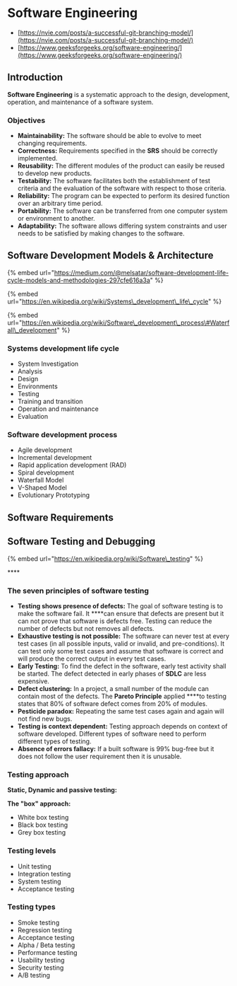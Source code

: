 # Software Engineering

* [https://nvie.com/posts/a-successful-git-branching-model/](https://nvie.com/posts/a-successful-git-branching-model/)
* [https://www.geeksforgeeks.org/software-engineering/](https://www.geeksforgeeks.org/software-engineering/)

## **Introduction**

**Software Engineering** is a systematic approach to the design, development, operation, and maintenance of a software system.

### **Objectives**

* **Maintainability:** The software should be able to evolve to meet changing requirements.
* **Correctness:** Requirements specified in the **SRS** should be correctly implemented.
* **Reusability:** The different modules of the product can easily be reused to develop new products.
* **Testability:** The software facilitates both the establishment of test criteria and the evaluation of the software with respect to those criteria.
* **Reliability:** The program can be expected to perform its desired function over an arbitrary time period.
* **Portability:** The software can be transferred from one computer system or environment to another.
* **Adaptability:** The software allows differing system constraints and user needs to be satisfied by making changes to the software.

## **Software Development Models & Architecture**

{% embed url="https://medium.com/@melsatar/software-development-life-cycle-models-and-methodologies-297cfe616a3a" %}

{% embed url="https://en.wikipedia.org/wiki/Systems\_development\_life\_cycle" %}

{% embed url="https://en.wikipedia.org/wiki/Software\_development\_process\#Waterfall\_development" %}



### Systems development life cycle

* System Investigation
* Analysis
* Design
* Environments
* Testing
* Training and transition
* Operation and maintenance
* Evaluation

### Software development process

* Agile development
* Incremental development
* Rapid application development \(RAD\)
* Spiral development
* Waterfall Model
* V-Shaped Model
* Evolutionary Prototyping

## **Software Requirements**

## **Software Testing and Debugging**

{% embed url="https://en.wikipedia.org/wiki/Software\_testing" %}

\*\*\*\*

### **The seven principles of software testing**

* **Testing shows presence of defects:** The goal of software testing is to make the software fail. It ****can ensure that defects are present but it can not prove that software is defects free. Testing can reduce the number of defects but not removes all defects.
* **Exhaustive testing is not possible:** The software can never test at every test cases \(in all possible inputs, valid or invalid, and pre-conditions\). It can test only some test cases and assume that software is correct and will produce the correct output in every test cases.
* **Early Testing:** To find the defect in the software, early test activity shall be started. The defect detected in early phases of **SDLC** are less expensive.
* **Defect clustering:** In a project, a small number of the module can contain most of the defects. The **Pareto Principle** applied ****to testing states that 80% of software defect comes from 20% of modules.
* **Pesticide paradox:** Repeating the same test cases again and again will not find new bugs.
* **Testing is context dependent:** Testing approach depends on context of software developed. Different types of software need to perform different types of testing.
* **Absence of errors fallacy:** If a built software is 99% bug-free but it does not follow the user requirement then it is unusable.

### Testing approach

**Static, Dynamic and passive testing:**

**The "box" approach:**

* White box testing
* Black box testing
* Grey box testing

### Testing levels

* Unit testing
* Integration testing
* System testing
* Acceptance testing

### Testing types

* Smoke testing
* Regression testing
* Acceptance testing
* Alpha / Beta testing
* Performance testing
* Usability testing
* Security testing
* A/B testing




